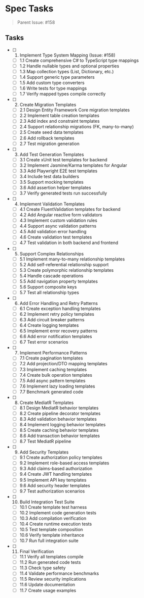 # Spec Tasks

> Parent Issue: #158

## Tasks

- [ ] 1. Implement Type System Mapping (Issue: #158)
  - [ ] 1.1 Create comprehensive C# to TypeScript type mappings
  - [ ] 1.2 Handle nullable types and optional properties
  - [ ] 1.3 Map collection types (List, Dictionary, etc.)
  - [ ] 1.4 Support generic type parameters
  - [ ] 1.5 Add custom type converters
  - [ ] 1.6 Write tests for type mappings
  - [ ] 1.7 Verify mapped types compile correctly

- [ ] 2. Create Migration Templates
  - [ ] 2.1 Design Entity Framework Core migration templates
  - [ ] 2.2 Implement table creation templates
  - [ ] 2.3 Add index and constraint templates
  - [ ] 2.4 Support relationship migrations (FK, many-to-many)
  - [ ] 2.5 Create seed data templates
  - [ ] 2.6 Add rollback templates
  - [ ] 2.7 Test migration generation

- [ ] 3. Add Test Generation Templates
  - [ ] 3.1 Create xUnit test templates for backend
  - [ ] 3.2 Implement Jasmine/Karma templates for Angular
  - [ ] 3.3 Add Playwright E2E test templates
  - [ ] 3.4 Include test data builders
  - [ ] 3.5 Support mocking templates
  - [ ] 3.6 Add assertion helper templates
  - [ ] 3.7 Verify generated tests run successfully

- [ ] 4. Implement Validation Templates
  - [ ] 4.1 Create FluentValidation templates for backend
  - [ ] 4.2 Add Angular reactive form validators
  - [ ] 4.3 Implement custom validation rules
  - [ ] 4.4 Support async validation patterns
  - [ ] 4.5 Add validation error handling
  - [ ] 4.6 Create validation test templates
  - [ ] 4.7 Test validation in both backend and frontend

- [ ] 5. Support Complex Relationships
  - [ ] 5.1 Implement many-to-many relationship templates
  - [ ] 5.2 Add self-referential relationship support
  - [ ] 5.3 Create polymorphic relationship templates
  - [ ] 5.4 Handle cascade operations
  - [ ] 5.5 Add navigation property templates
  - [ ] 5.6 Support composite keys
  - [ ] 5.7 Test all relationship types

- [ ] 6. Add Error Handling and Retry Patterns
  - [ ] 6.1 Create exception handling templates
  - [ ] 6.2 Implement retry policy templates
  - [ ] 6.3 Add circuit breaker patterns
  - [ ] 6.4 Create logging templates
  - [ ] 6.5 Implement error recovery patterns
  - [ ] 6.6 Add error notification templates
  - [ ] 6.7 Test error scenarios

- [ ] 7. Implement Performance Patterns
  - [ ] 7.1 Create pagination templates
  - [ ] 7.2 Add projection/DTO mapping templates
  - [ ] 7.3 Implement caching templates
  - [ ] 7.4 Create bulk operation templates
  - [ ] 7.5 Add async pattern templates
  - [ ] 7.6 Implement lazy loading templates
  - [ ] 7.7 Benchmark generated code

- [ ] 8. Create MediatR Templates
  - [ ] 8.1 Design MediatR behavior templates
  - [ ] 8.2 Create pipeline decorator templates
  - [ ] 8.3 Add validation behavior templates
  - [ ] 8.4 Implement logging behavior templates
  - [ ] 8.5 Create caching behavior templates
  - [ ] 8.6 Add transaction behavior templates
  - [ ] 8.7 Test MediatR pipeline

- [ ] 9. Add Security Templates
  - [ ] 9.1 Create authorization policy templates
  - [ ] 9.2 Implement role-based access templates
  - [ ] 9.3 Add claims-based authorization
  - [ ] 9.4 Create JWT handling templates
  - [ ] 9.5 Implement API key templates
  - [ ] 9.6 Add security header templates
  - [ ] 9.7 Test authorization scenarios

- [ ] 10. Build Integration Test Suite
  - [ ] 10.1 Create template test harness
  - [ ] 10.2 Implement code generation tests
  - [ ] 10.3 Add compilation verification
  - [ ] 10.4 Create runtime execution tests
  - [ ] 10.5 Test template composition
  - [ ] 10.6 Verify template inheritance
  - [ ] 10.7 Run full integration suite

- [ ] 11. Final Verification
  - [ ] 11.1 Verify all templates compile
  - [ ] 11.2 Run generated code tests
  - [ ] 11.3 Check type safety
  - [ ] 11.4 Validate performance benchmarks
  - [ ] 11.5 Review security implications
  - [ ] 11.6 Update documentation
  - [ ] 11.7 Create usage examples